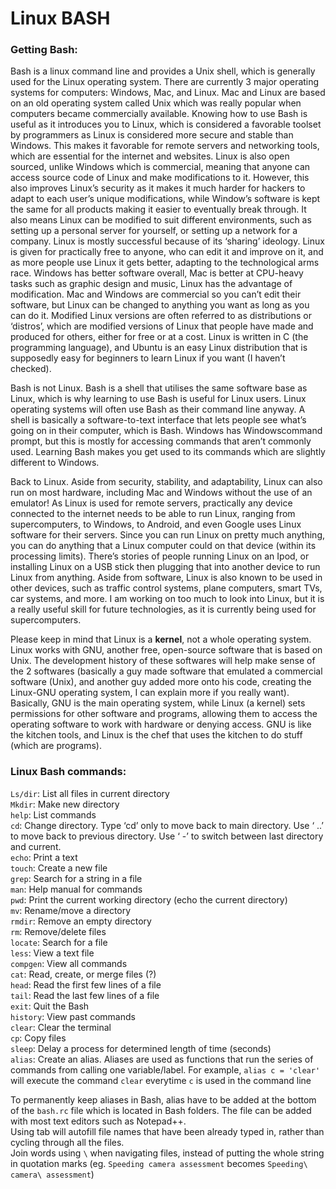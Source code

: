 # Linux BASH
### Getting Bash:  
Bash is a linux command line and provides a Unix shell, which is generally used for the Linux operating system. There are currently 3 major operating systems for computers: Windows, Mac, and Linux. Mac and Linux are based on an old operating system called Unix which was really popular when computers became commercially available. Knowing how to use Bash is useful as it introduces you to Linux, which is considered a favorable toolset by programmers as Linux is considered more secure and stable than Windows. This makes it favorable for remote servers and networking tools, which are essential for the internet and websites. Linux is also open sourced, unlike Windows which is commercial, meaning that anyone can access source code of Linux and make modifications to it. However, this also improves Linux’s security as it makes it much harder for hackers to adapt to each user’s unique modifications, while Window’s software is kept the same for all products making it easier to eventually break through. It also means Linux can be modified to suit different environments, such as setting up a personal server for yourself, or setting up a network for a company. Linux is mostly successful because of its ‘sharing’ ideology. Linux is given for practically free to anyone, who can edit it and improve on it, and as more people use Linux it gets better, adapting to the technological arms race. Windows has better software overall, Mac is better at CPU-heavy tasks such as graphic design and music, Linux has the advantage of modification. Mac and Windows are commercial so you can’t edit their software, but Linux can be changed to anything you want as long as you can do it. Modified Linux versions are often referred to as distributions or ‘distros’, which are modified versions of Linux that people have made and produced for others, either for free or at a cost. Linux is written in C (the programming language), and Ubuntu is an easy Linux distribution that is supposedly easy for beginners to learn Linux if you want (I haven’t checked). 

Bash is not Linux. Bash is a shell that utilises the same software base as Linux, which is why learning to use Bash is useful for Linux users. Linux operating systems will often use Bash as their command line anyway. A shell is basically a software-to-text interface that lets people see what’s going on in their computer, which is Bash. Windows has Windowscommand prompt, but this is mostly for accessing commands that aren’t commonly used. Learning Bash makes you get used to its commands which are slightly different to Windows. 

Back to Linux. Aside from security, stability, and adaptability, Linux can also run on most hardware, including Mac and Windows without the use of an emulator! As Linux is used for remote servers, practically any device connected to the internet needs to be able to run Linux, ranging from supercomputers, to Windows, to Android, and even Google uses Linux software for their servers. Since you can run Linux on pretty much anything, you can do anything that a Linux computer could on that device (within its processing limits). There’s stories of people running Linux on an Ipod, or installing Linux on a USB stick then plugging that into another device to run Linux from anything. Aside from software, Linux is also known to be used in other devices, such as traffic control systems, plane computers, smart TVs, car systems, and more. I am working on too much to look into Linux, but it is a really useful skill for future technologies, as it is currently being used for supercomputers.

Please keep in mind that Linux is a **kernel**, not a whole operating system. Linux works with GNU, another free, open-source software that is based on Unix. The development history of these softwares will help make sense of the 2 softwares (basically a guy made software that emulated a commercial software (Unix), and another guy added more onto his code, creating the Linux-GNU operating system, I can explain more if you really want).  Basically, GNU is the main operating system, while Linux (a kernel) sets permissions for other software and programs, allowing them to access the operating software to work with hardware or denying access. GNU is like the kitchen tools, and Linux is the chef that uses the kitchen to do stuff (which are programs). 

### Linux Bash commands:  
`Ls/dir`: List all files in current directory  
`Mkdir`: Make new directory  
`help`: List commands  
`cd`: Change directory. Type ‘cd’ only to move back to main directory. Use ‘ ..’ to move back to previous directory. Use ‘ -’ to switch between last directory and current.  
`echo`: Print a text  
`touch`: Create a new file  
`grep`: Search for a string in a file  
`man`: Help manual for commands  
`pwd`: Print the current working directory (echo the current directory)  
`mv`: Rename/move a directory  
`rmdir`: Remove an empty directory  
`rm`: Remove/delete files  
`locate`: Search for a file  
`less`: View a text file  
`compgen`: View all commands  
`cat`: Read, create, or merge files (?)  
`head`: Read the first few lines of a file  
`tail`: Read the last few lines of a file  
`exit`: Quit the Bash  
`history`: View past commands  
`clear`: Clear the terminal  
`cp`: Copy files  
`sleep`: Delay a process for determined length of time (seconds)  
`alias`: Create an alias. Aliases are used as functions that run the series of commands from calling one variable/label. For example, `alias c = 'clear'` will execute the command `clear` everytime `c` is used in the command line

To permanently keep aliases in Bash, alias have to be added at the bottom of the `bash.rc` file which is located in Bash folders. The file can be added with most text editors such as Notepad++.  
Using tab will autofill file names that have been already typed in, rather than cycling through all the files.  
Join words using `\` when navigating files, instead of putting the whole string in quotation marks (eg. `Speeding camera assessment` becomes `Speeding\ camera\ assessment`)
